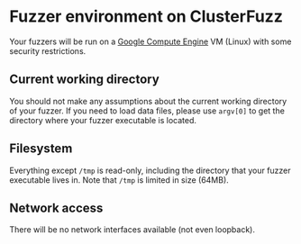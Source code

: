# Fuzzer environment on ClusterFuzz

Your fuzzers will be run on a [Google Compute Engine](https://cloud.google.com/compute/) VM (Linux) with some security restrictions.

## Current working directory

You should not make any assumptions about the current working directory of your
fuzzer. If you need to load data files, please use `argv[0]` to get the
directory where your fuzzer executable is located.

## Filesystem

Everything except `/tmp` is read-only, including the directory that your fuzzer
executable lives in. Note that `/tmp` is limited in size (64MB).

## Network access

There will be no network interfaces available (not even loopback).
